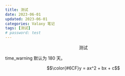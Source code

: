 ```yaml
---
title: 测试
date: 2023-06-01
updated: 2023-06-01
categories: Valaxy 笔记
tags: [测试]
# password: test
---
```


<p style="text-align:center">测试</p>

<!-- more -->

time_warning 默认为 180 天。

$$\color{#6CF}y = ax^2 + bx + c$$

